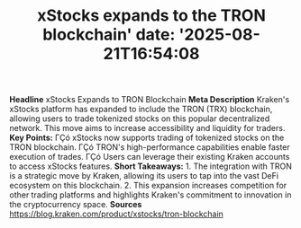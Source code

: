 ﻿---
title: "xStocks expands to the TRON blockchain'
date: '2025-08-21T16:54:08"
category: "Markets"
summary: ""
slug: "xstocks expands to the tron blockchain"
source_urls:
  - "https://blog.kraken.com/product/xstocks/tron-blockchain"
seo:
  title: "xStocks expands to the TRON blockchain | Hash n Hedge'
  description: '"
  keywords: ["news", "markets", "brief"]
---
**Headline** xStocks Expands to TRON Blockchain  **Meta Description** Kraken's xStocks platform has expanded to include the TRON (TRX) blockchain, allowing users to trade tokenized stocks on this popular decentralized network. This move aims to increase accessibility and liquidity for traders.  **Key Points:**  ΓÇó xStocks now supports trading of tokenized stocks on the TRON blockchain. ΓÇó TRON's high-performance capabilities enable faster execution of trades. ΓÇó Users can leverage their existing Kraken accounts to access xStocks features.  **Short Takeaways:**  1. The integration with TRON is a strategic move by Kraken, allowing its users to tap into the vast DeFi ecosystem on this blockchain. 2. This expansion increases competition for other trading platforms and highlights Kraken's commitment to innovation in the cryptocurrency space.  **Sources** https://blog.kraken.com/product/xstocks/tron-blockchain 
